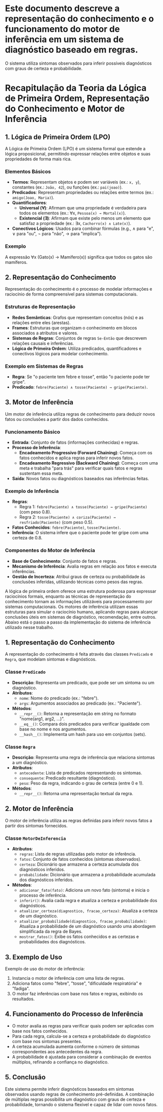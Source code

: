 # Este documento descreve a representação do conhecimento e o funcionamento do motor de inferência em um sistema de diagnóstico baseado em regras. 

O sistema utiliza sintomas observados para inferir possíveis diagnósticos com graus de certeza e probabilidade.

# Recapitulação da Teoria da Lógica de Primeira Ordem, Representação do Conhecimento e Motor de Inferência

## 1. Lógica de Primeira Ordem (LPO)

A Lógica de Primeira Ordem (LPO) é um sistema formal que estende a lógica proposicional, permitindo expressar relações entre objetos e suas propriedades de forma mais rica.

### Elementos Básicos
- **Termos**: Representam objetos e podem ser variáveis (ex.: `x, y`), constantes (ex.: `João, 42`), ou funções (ex.: `pai(joao)`).
- **Predicados**: Representam propriedades ou relações entre termos (ex.: `amigo(Joao, Maria)`).
- **Quantificadores**:
  - **Universal (∀)**: Afirmam que uma propriedade é verdadeira para todos os elementos (ex.: ∀x, `Pessoa(x) → Mortal(x)`).
  - **Existencial (∃)**: Afirmam que existe pelo menos um elemento que satisfaz a propriedade (ex.: ∃x, `Cachorro(x) ∧ Late(x)`).
- **Conectivos Lógicos**: Usados para combinar fórmulas (e.g., ∧ para "e", ∨ para "ou", ¬ para "não", → para "implica").

### Exemplo
A expressão ∀x (Gato(x) → Mamífero(x)) significa que todos os gatos são mamíferos.

## 2. Representação do Conhecimento

Representação do conhecimento é o processo de modelar informações e raciocínio de forma compreensível para sistemas computacionais.

### Estruturas de Representação
- **Redes Semânticas**: Grafos que representam conceitos (nós) e as relações entre eles (arestas).
- **Frames**: Estruturas que organizam o conhecimento em blocos associados a atributos e valores.
- **Sistemas de Regras**: Conjuntos de regras `Se-Então` que descrevem relações causais e inferências.
- **Lógica de Primeira Ordem**: Utiliza predicados, quantificadores e conectivos lógicos para modelar conhecimento.

### Exemplo em Sistemas de Regras
- **Regra**: Se "o paciente tem febre e tosse", então "o paciente pode ter gripe".
- **Predicado**: `febre(Paciente) ∧ tosse(Paciente) → gripe(Paciente)`.

## 3. Motor de Inferência

Um motor de inferência utiliza regras de conhecimento para deduzir novos fatos ou conclusões a partir dos dados conhecidos.

### Funcionamento Básico
- **Entrada**: Conjunto de fatos (informações conhecidas) e regras.
- **Processo de Inferência**:
  - **Encadeamento Progressivo (Forward Chaining)**: Começa com os fatos conhecidos e aplica regras para inferir novos fatos.
  - **Encadeamento Regressivo (Backward Chaining)**: Começa com uma meta e trabalha "para trás" para verificar quais fatos e regras sustentam essa meta.
- **Saída**: Novos fatos ou diagnósticos baseados nas inferências feitas.

### Exemplo de Inferência
- **Regras**:
  - Regra 1: `febre(Paciente) ∧ tosse(Paciente) → gripe(Paciente)` (com peso 0.8).
  - Regra 2: `tosse(Paciente) ∧ coriza(Paciente) → resfriado(Paciente)` (com peso 0.5).
- **Fatos Conhecidos**: `febre(Paciente)`, `tosse(Paciente)`.
- **Inferência**: O sistema infere que o paciente pode ter gripe com uma certeza de 0.8.

### Componentes do Motor de Inferência
- **Base de Conhecimento**: Conjunto de fatos e regras.
- **Mecanismo de Inferência**: Avalia regras em relação aos fatos e executa inferências.
- **Gestão de Incerteza**: Atribui graus de certeza ou probabilidade às conclusões inferidas, utilizando técnicas como pesos das regras.

A lógica de primeira ordem oferece uma estrutura poderosa para expressar raciocínios formais, enquanto as técnicas de representação do conhecimento tornam as informações utilizáveis para processamento por sistemas computacionais. Os motores de inferência utilizam essas estruturas para simular o raciocínio humano, aplicando regras para alcançar conclusões úteis em sistemas de diagnóstico, recomendação, entre outros. 
Abaixo está o passo a passo da implementação do sistema de inferência utilizado nesse trabalho.

## 1. Representação do Conhecimento

A representação do conhecimento é feita através das classes `Predicado` e `Regra`, que modelam sintomas e diagnósticos.

### Classe `Predicado`
- **Descrição**: Representa um predicado, que pode ser um sintoma ou um diagnóstico.
- **Atributos**:
  - `nome`: Nome do predicado (ex.: "febre").
  - `args`: Argumentos associados ao predicado (ex.: "Paciente").
- **Métodos**:
  - `__repr__()`: Retorna a representação em string no formato "nome(arg1, arg2, ...)".
  - `__eq__()`: Compara dois predicados para verificar igualdade com base no nome e nos argumentos.
  - `__hash__()`: Implementa um hash para uso em conjuntos (sets).

### Classe `Regra`
- **Descrição**: Representa uma regra de inferência que relaciona sintomas a um diagnóstico.
- **Atributos**:
  - `antecedente`: Lista de predicados representando os sintomas.
  - `consequente`: Predicado resultante (diagnóstico).
  - `peso`: Peso da regra, indicando o grau de certeza (entre 0 e 1).
- **Métodos**:
  - `__repr__()`: Retorna uma representação textual da regra.

## 2. Motor de Inferência

O motor de inferência utiliza as regras definidas para inferir novos fatos a partir dos sintomas fornecidos.

### Classe `MotorDeInferencia`
- **Atributos**:
  - `regras`: Lista de regras utilizadas pelo motor de inferência.
  - `fatos`: Conjunto de fatos conhecidos (sintomas observados).
  - `certeza`: Dicionário que armazena a certeza acumulada dos diagnósticos inferidos.
  - `probabilidade`: Dicionário que armazena a probabilidade acumulada dos diagnósticos inferidos.
- **Métodos**:
  - `adicionar_fato(fato)`: Adiciona um novo fato (sintoma) e inicia o processo de inferência.
  - `inferir()`: Avalia cada regra e atualiza a certeza e probabilidade dos diagnósticos.
  - `atualizar_certeza(diagnostico, fracao_certeza)`: Atualiza a certeza de um diagnóstico.
  - `atualizar_probabilidade(diagnostico, fracao_probabilidade)`: Atualiza a probabilidade de um diagnóstico usando uma abordagem simplificada da regra de Bayes.
  - `mostrar_fatos()`: Exibe os fatos conhecidos e as certezas e probabilidades dos diagnósticos.

## 3. Exemplo de Uso

Exemplo de uso do motor de inferência:
1. Instancia o motor de inferência com uma lista de regras.
2. Adiciona fatos como "febre", "tosse", "dificuldade respiratória" e "fadiga".
3. O motor faz inferências com base nos fatos e regras, exibindo os resultados.

## 4. Funcionamento do Processo de Inferência

- O motor avalia as regras para verificar quais podem ser aplicadas com base nos fatos conhecidos.
- Para cada regra, calcula-se a certeza e probabilidade do diagnóstico com base nos sintomas presentes.
- A certeza acumulada aumenta conforme o número de sintomas correspondentes aos antecedentes da regra.
- A probabilidade é ajustada para considerar a combinação de eventos múltiplos, refinando a confiança no diagnóstico.

## 5. Conclusão

Este sistema permite inferir diagnósticos baseados em sintomas observados usando regras de conhecimento pré-definidas. A combinação de múltiplas regras possibilita um diagnóstico com graus de certeza e probabilidade, tornando o sistema flexível e capaz de lidar com novos fatos.
